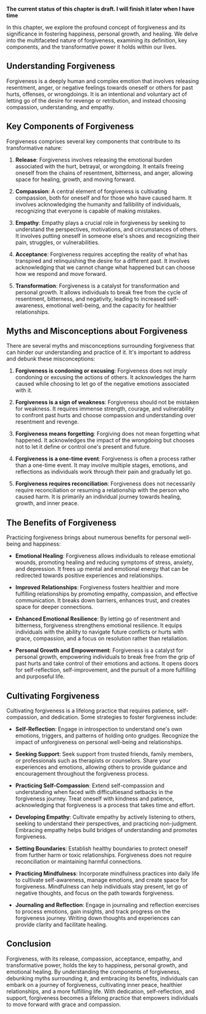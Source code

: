 **The current status of this chapter is draft. I will finish it later when I have time**

In this chapter, we explore the profound concept of forgiveness and its significance in fostering happiness, personal growth, and healing. We delve into the multifaceted nature of forgiveness, examining its definition, key components, and the transformative power it holds within our lives.

Understanding Forgiveness
-------------------------

Forgiveness is a deeply human and complex emotion that involves releasing resentment, anger, or negative feelings towards oneself or others for past hurts, offenses, or wrongdoings. It is an intentional and voluntary act of letting go of the desire for revenge or retribution, and instead choosing compassion, understanding, and empathy.

Key Components of Forgiveness
-----------------------------

Forgiveness comprises several key components that contribute to its transformative nature:

1. **Release**: Forgiveness involves releasing the emotional burden associated with the hurt, betrayal, or wrongdoing. It entails freeing oneself from the chains of resentment, bitterness, and anger, allowing space for healing, growth, and moving forward.

2. **Compassion**: A central element of forgiveness is cultivating compassion, both for oneself and for those who have caused harm. It involves acknowledging the humanity and fallibility of individuals, recognizing that everyone is capable of making mistakes.

3. **Empathy**: Empathy plays a crucial role in forgiveness by seeking to understand the perspectives, motivations, and circumstances of others. It involves putting oneself in someone else's shoes and recognizing their pain, struggles, or vulnerabilities.

4. **Acceptance**: Forgiveness requires accepting the reality of what has transpired and relinquishing the desire for a different past. It involves acknowledging that we cannot change what happened but can choose how we respond and move forward.

5. **Transformation**: Forgiveness is a catalyst for transformation and personal growth. It allows individuals to break free from the cycle of resentment, bitterness, and negativity, leading to increased self-awareness, emotional well-being, and the capacity for healthier relationships.

Myths and Misconceptions about Forgiveness
------------------------------------------

There are several myths and misconceptions surrounding forgiveness that can hinder our understanding and practice of it. It's important to address and debunk these misconceptions:

1. **Forgiveness is condoning or excusing**: Forgiveness does not imply condoning or excusing the actions of others. It acknowledges the harm caused while choosing to let go of the negative emotions associated with it.

2. **Forgiveness is a sign of weakness**: Forgiveness should not be mistaken for weakness. It requires immense strength, courage, and vulnerability to confront past hurts and choose compassion and understanding over resentment and revenge.

3. **Forgiveness means forgetting**: Forgiving does not mean forgetting what happened. It acknowledges the impact of the wrongdoing but chooses not to let it define or control one's present and future.

4. **Forgiveness is a one-time event**: Forgiveness is often a process rather than a one-time event. It may involve multiple stages, emotions, and reflections as individuals work through their pain and gradually let go.

5. **Forgiveness requires reconciliation**: Forgiveness does not necessarily require reconciliation or resuming a relationship with the person who caused harm. It is primarily an individual journey towards healing, growth, and inner peace.

The Benefits of Forgiveness
---------------------------

Practicing forgiveness brings about numerous benefits for personal well-being and happiness:

* **Emotional Healing**: Forgiveness allows individuals to release emotional wounds, promoting healing and reducing symptoms of stress, anxiety, and depression. It frees up mental and emotional energy that can be redirected towards positive experiences and relationships.

* **Improved Relationships**: Forgiveness fosters healthier and more fulfilling relationships by promoting empathy, compassion, and effective communication. It breaks down barriers, enhances trust, and creates space for deeper connections.

* **Enhanced Emotional Resilience**: By letting go of resentment and bitterness, forgiveness strengthens emotional resilience. It equips individuals with the ability to navigate future conflicts or hurts with grace, compassion, and a focus on resolution rather than retaliation.

* **Personal Growth and Empowerment**: Forgiveness is a catalyst for personal growth, empowering individuals to break free from the grip of past hurts and take control of their emotions and actions. It opens doors for self-reflection, self-improvement, and the pursuit of a more fulfilling and purposeful life.

Cultivating Forgiveness
-----------------------

Cultivating forgiveness is a lifelong practice that requires patience, self-compassion, and dedication. Some strategies to foster forgiveness include:

* **Self-Reflection**: Engage in introspection to understand one's own emotions, triggers, and patterns of holding onto grudges. Recognize the impact of unforgiveness on personal well-being and relationships.

* **Seeking Support**: Seek support from trusted friends, family members, or professionals such as therapists or counselors. Share your experiences and emotions, allowing others to provide guidance and encouragement throughout the forgiveness process.

* **Practicing Self-Compassion**: Extend self-compassion and understanding when faced with difficultiesand setbacks in the forgiveness journey. Treat oneself with kindness and patience, acknowledging that forgiveness is a process that takes time and effort.

* **Developing Empathy**: Cultivate empathy by actively listening to others, seeking to understand their perspectives, and practicing non-judgment. Embracing empathy helps build bridges of understanding and promotes forgiveness.

* **Setting Boundaries**: Establish healthy boundaries to protect oneself from further harm or toxic relationships. Forgiveness does not require reconciliation or maintaining harmful connections.

* **Practicing Mindfulness**: Incorporate mindfulness practices into daily life to cultivate self-awareness, manage emotions, and create space for forgiveness. Mindfulness can help individuals stay present, let go of negative thoughts, and focus on the path towards forgiveness.

* **Journaling and Reflection**: Engage in journaling and reflection exercises to process emotions, gain insights, and track progress on the forgiveness journey. Writing down thoughts and experiences can provide clarity and facilitate healing.

Conclusion
----------

Forgiveness, with its release, compassion, acceptance, empathy, and transformative power, holds the key to happiness, personal growth, and emotional healing. By understanding the components of forgiveness, debunking myths surrounding it, and embracing its benefits, individuals can embark on a journey of forgiveness, cultivating inner peace, healthier relationships, and a more fulfilling life. With dedication, self-reflection, and support, forgiveness becomes a lifelong practice that empowers individuals to move forward with grace and compassion.
